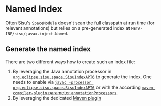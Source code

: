 # Named Index

Often Sisu's `SpaceModule` doesn't scan the full classpath at run time (for relevant annotations) but relies on a pre-generated index at `META-INF/sisu/javax.inject.Named`. 

## Generate the named index

There are two different ways how to create such an index file:

1. By leveraging the Java annotation processor in [`org.eclipse.sisu.space.SisuIndexAPT6`](https://github.com/eclipse-sisu/sisu-project/blob/main/org.eclipse.sisu.inject/src/main/java/org/eclipse/sisu/space/SisuIndexAPT6.java) to generate the index. One needs to enable via [`javac -processor org.eclipse.sisu.space.SisuIndexAPT6`](https://docs.oracle.com/en/java/javase/17/docs/specs/man/javac.html#annotation-processing) or with the according [`maven-compiler-plugin` parameter `annotationProcessors`](https://maven.apache.org/plugins/maven-compiler-plugin/compile-mojo.html#annotationProcessors).
2. By leveraging the dedicated [Maven plugin](../sisu-maven-plugin/index.html)